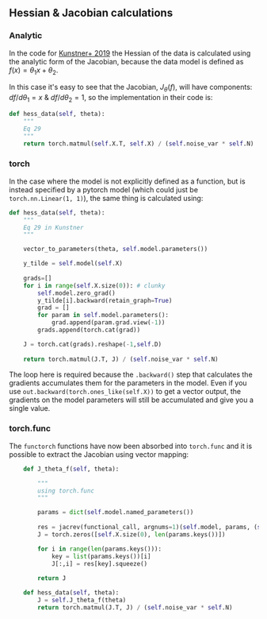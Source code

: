 ## Hessian & Jacobian calculations

### Analytic

In the code for [Kunstner+ 2019]() the Hessian of the data is calculated using the analytic form of the Jacobian, because the data model is defined as $f(x) = \theta_1 x + \theta_2$.

In this case it's easy to see that the Jacobian, $J_{\theta}(f)$, will have components: $df/d\theta_1 = x$ & $df/d\theta_2 = 1$, so the implementation in their code is:

```python
def hess_data(self, theta):
    """
    Eq 29
    """
    return torch.matmul(self.X.T, self.X) / (self.noise_var * self.N)
```

### torch

In the case where the model is not explicitly defined as a function, but is instead specified by a pytorch model (which could just be `torch.nn.Linear(1, 1)`), the same thing is calculated using:

```python
def hess_data(self, theta):
    """
    Eq 29 in Kunstner
    """

    vector_to_parameters(theta, self.model.parameters())

    y_tilde = self.model(self.X)
		
    grads=[]
    for i in range(self.X.size(0)): # clunky
        self.model.zero_grad()
        y_tilde[i].backward(retain_graph=True)
        grad = []
        for param in self.model.parameters():
            grad.append(param.grad.view(-1))
        grads.append(torch.cat(grad))

    J = torch.cat(grads).reshape(-1,self.D)
		
    return torch.matmul(J.T, J) / (self.noise_var * self.N)
```

The loop here is required because the `.backward()` step that calculates the gradients accumulates them for the parameters in the model. Even if you use `out.backward(torch.ones_like(self.X))` to get a vector output, the gradients on the model parameters will still be accumulated and give you a single value. 

### torch.func

The `functorch` functions have now been absorbed into `torch.func` and it is possible to extract the Jacobian using vector mapping:

```python
	def J_theta_f(self, theta):

		"""
		using torch.func
		"""

		params = dict(self.model.named_parameters())
		
		res = jacrev(functional_call, argnums=1)(self.model, params, (self.X,)) # returns dict
		J = torch.zeros([self.X.size(0), len(params.keys())])

		for i in range(len(params.keys())):
			key = list(params.keys())[i]
			J[:,i] = res[key].squeeze()
		
		return J

	def hess_data(self, theta):
		J = self.J_theta_f(theta)
		return torch.matmul(J.T, J) / (self.noise_var * self.N)
```
